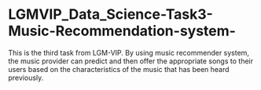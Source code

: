 # LGMVIP_Data_Science-Task3-Music-Recommendation-system-
This is the third task from LGM-VIP. By using music recommender system, the music provider can predict and then offer the appropriate songs to their users based on the characteristics of the music that has been heard previously.
